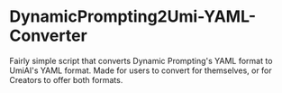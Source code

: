 # DynamicPrompting2Umi-YAML-Converter
Fairly simple script that converts Dynamic Prompting's YAML format to UmiAI's YAML format. Made for users to convert for themselves, or for Creators to offer both formats.
